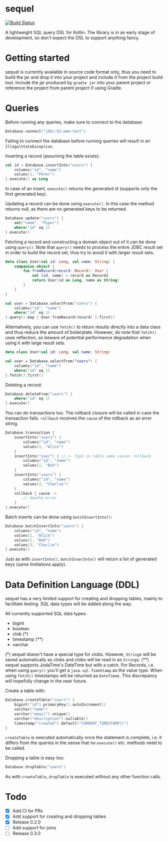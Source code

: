 # sequel

[![Build Status](https://travis-ci.org/coconautti/sequel.svg?branch=master)](https://travis-ci.org/coconautti/sequel)

A lightweight SQL query DSL for Kotlin. The library is in an early stage of development, so don't expect the DSL to support anything fancy.
 
# Getting started

sequel is currently available in source code format only, thus you need to build the jar and drop it into your project and include it from the project build tool. Include the jar produced by `gradle jar` into your parent project or reference the project from parent project if using Gradle.

# Queries

Before running any queries, make sure to connect to the database:

```kotlin
Database.connect("jdbc:h2:mem:test")
```

Failing to connect the database before running queries will result in an `IllegalStateException`.

Inserting a record (assuming the table exists):

```kotlin
val id = Database.insertInto("users") {
    columns("id", "name")
    values(1, "Peter")
}.execute() as Long
```

In case of an insert, `execute()` returns the generated id (supports only the first generated key).

Updating a record can be done using `execute()`. In this case the method returns null, as there are no generated keys to be returned. 

```kotlin
Database.update("users") {
    set("name", "Piper")
    where("id" eq 1)
}.execute()
```

Fetching a record and constructing a domain object out of it can be done using `query()`. Note that `query()` needs to process the entire JDBC result set in order to build the record set, thus try to avoid it with larger result sets. 

```kotlin
data class User(val id: Long, val name: String) {
    companion object {
        fun fromRecord(record: Record): User {
            val (id, name) = record as Record2
            return User(id as Long, name as String)        
        }
    }
}

val user = Database.selectFrom("users") {
    columns("id", "name")
    where("id" eq 1)
}.query().map { User.fromRecord(record) }.first()

```

Alternatively, you can use `fetch()` to return results directly into a data class and thus reduce the amount of boilerplate. However, do note that `fetch()` uses reflection, so beware of potential performance degradation when using it with large result sets. 

```kotlin
data class User(val id: Long, val name: String)

val user = Database.selectFrom("users") {
    columns("id", "name")
    where("id" eq 1)
}.fetch().first()

```

Deleting a record:

```kotlin
Database.deleteFrom("users") {
    where("id" eq 1)
}.execute()
```

You can do transactions too. The rollback closure will be called in case the transaction fails. `rollback` receives the `cause` of the rollback as an error string.

```kotlin
Database.transaction {
    insertInto("users") {
        columns("id", "name")
        values(1, "Alice")
    }
    insertInto("user") { // <- Typo in table name causes rollback
        columns("id", "name")
        values(2, "Bob")
    }
    insertInto("users") {
        columns("id", "name")
        values(3, "Charlie")
    }
    rollback { cause ->
        // Handle error
    }
}.execute()
```

Batch inserts can be done using `batchInsertInto()`:

```kotlin
Database.batchInsertInto("users") {
    columns("id", "name")
    values(1, "Alice")
    values(2, "Bob")
    values(3, "Charlie")
}.execute()
```

Just as with `insertInto()`, `batchInserInto()` will return a list of generated keys (same limitations apply).

# Data Definition Language (DDL)

sequel has a very limited support for creating and dropping tables, mainly to facilitate testing. SQL data types will be added along the way.

All currently supported SQL data types:

* bigint
* boolean
* clob (*)
* timestamp (**)
* varchar

(*) sequel doesn't have a special type for clobs. However, `String`s will be saved automatically as clobs and clobs will be read in as `String`s.
(**) sequel supports JodaTime's DateTime but with a catch. For Records, i.e. when using `query()` you'll get a `java.sql.TimeStamp` as the value type. When using `fetch()` timestamps will be returned as `DateTime`s. This discrepancy will hopefully change in the near future.

Create a table with:

```kotlin
Database.createTable("users") {
    bigint("id").primaryKey().autoIncrement()
    varchar("name")
    varchar("email").unique()
    varchar("description").nullable()
    timestamp("created").default("CURRENT_TIMESTAMP()")
}
```

`createTable` is executed automatically once the statement is complete, i.e. it differs from the queries in the sense that no `execute()` etc. methods need to be called.

Dropping a table is easy too:

```kotlin
Database.dropTable("users")
```

As with `createTable`, `dropTable` is executed without any other function calls.



# Todo

- [X] Add CI for PRs
- [X] Add support for creating and dropping tables
- [X] Release 0.2.0
- [ ] Add support for joins
- [ ] Release 0.3.0
